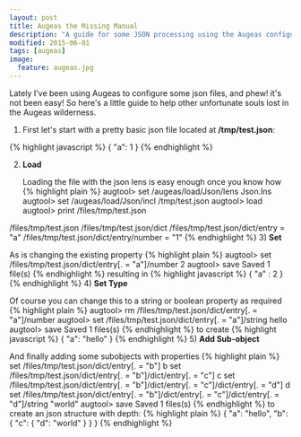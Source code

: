 ```yaml
---
layout: post
title: Augeas the Missing Manual
description: "A guide for some JSON processing using the Augeas configuration tool"
modified: 2015-06-01
tags: [augeas]
image:
  feature: augeas.jpg
---
```

Lately I've been using Augeas to configure some json files, and phew! it's not been easy! So here's a little guide to help other unfortunate souls lost in the Augeas wilderness.

1) First let's start with a pretty basic json file located at <strong>/tmp/test.json</strong>:

{% highlight javascript %}
{ "a": 1 }
{% endhighlight %}

2) <strong>Load</strong>

   Loading the file with the json lens is easy enough once you know how
{% highlight plain %}
augtool> set /augeas/load/Json/lens Json.lns
augtool> set /augeas/load/Json/incl /tmp/test.json
augtool> load
augtool> print /files/tmp/test.json

/files/tmp/test.json
/files/tmp/test.json/dict
/files/tmp/test.json/dict/entry = "a"
/files/tmp/test.json/dict/entry/number = "1"
{% endhighlight %}
3) <strong>Set</strong>

   As is changing the existing property
{% highlight plain %}
augtool> set /files/tmp/test.json/dict/entry[. = "a"]/number 2
augtool> save
Saved 1 file(s)
{% endhighlight %}
  resulting in
{% highlight javascript %}
{ "a" : 2 }
{% endhighlight %}
4) <strong>Set Type</strong>

   Of course you can change this to a string or boolean property as required
{% highlight plain %}
augtool> rm /files/tmp/test.json/dict/entry[. = "a"]/number
augtool> set /files/tmp/test.json/dict/entry[. = "a"]/string hello
augtool> save
Saved 1 files(s)
{% endhighlight %}
   to create
{% highlight javascript %}
{ "a": "hello" }
{% endhighlight %}
5) <strong>Add Sub-object</strong>

   And finally adding some subobjects with properties
{% highlight plain %}
set /files/tmp/test.json/dict/entry[. = "b"] b
set /files/tmp/test.json/dict/entry[. = "b"]/dict/entry[. = "c"] c
set /files/tmp/test.json/dict/entry[. = "b"]/dict/entry[. = "c"]/dict/entry[. = "d"] d
set /files/tmp/test.json/dict/entry[. = "b"]/dict/entry[. = "c"]/dict/entry[. = "d"]/string "world"
augtool> save
Saved 1 files(s)
{% endhighlight %}
   to create an json structure with depth:
{% highlight plain %}
{
    "a": "hello",
    "b": {
        "c": {
            "d": "world"
        }
    }
}
{% endhighlight %}
